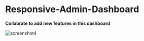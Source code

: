 # Responsive-Admin-Dashboard
**Collabrate to add new features in this dashboard**


![screenshot4](https://user-images.githubusercontent.com/121867811/210726196-2f36ce4d-9148-4f17-a2de-115b3184554e.png)



